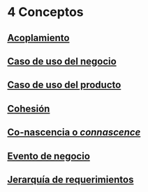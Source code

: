 # 4 Conceptos

## [Acoplamiento](./4_Acoplamiento.md)

## [Caso de uso del negocio](./4_Caso_de_uso_del_negocio.md)

## [Caso de uso del producto](./4_Caso_de_uso_del_producto.md)

## [Cohesión](./4_Cohesion.md)

## [Co-nascencia o *connascence*](./4_Connascence.md)

## [Evento de negocio](./4_Evento_de_negocio.md)

## [Jerarquía de requerimientos](./4_Jerarquia_de_requerimientos.md)
